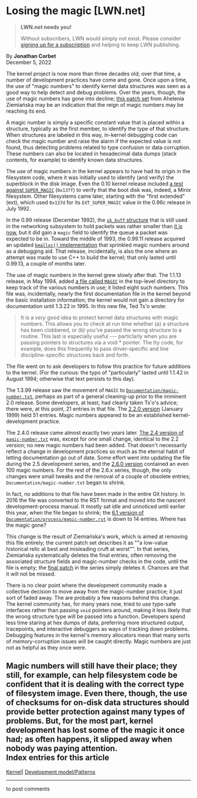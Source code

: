 # Losing the magic [LWN.net]

> **LWN.net needs you!**
> 
> Without subscribers, LWN would simply not exist. Please consider [signing up for a subscription](/Promo/nst-nag2/subscribe) and helping to keep LWN publishing. 

By **Jonathan Corbet**  
December 5, 2022 

The kernel project is now more than three decades old; over that time, a number of development practices have come and gone. Once upon a time, the use of "magic numbers" to identify kernel data structures was seen as a good way to help detect and debug problems. Over the years, though, the use of magic numbers has gone into decline; [this patch set](/ml/linux-kernel/cover.1668128257.git.nabijaczleweli@nabijaczleweli.xyz/) from Ahelenia Ziemiańska may be an indication that the reign of magic numbers may be reaching its end. 

A magic number is simply a specific constant value that is placed within a structure, typically as the first member, to identify the type of that structure. When structures are labeled in this way, in-kernel debugging code can check the magic number and raise the alarm if the expected value is not found, thus detecting problems related to type confusion or data corruption. These numbers can also be located in hexadecimal data dumps (stack contents, for example) to identify known data structures. 

The use of magic numbers in the kernel appears to have had its origin in the filesystem code, where it was initially used to identify (and verify) the superblock in the disk image. Even the 0.10 kernel release included [a test against `SUPER_MAGIC`](https://elixir.bootlin.com/linux/0.10/source/fs/super.c#L131) (`0x137f`) to verify that the boot disk was, indeed, a Minix filesystem. Other filesystems came later, starting with the "first extended" (ext), which used `0x137d` for its `EXT_SUPER_MAGIC` value in the 0.96c release in July 1992. 

In the 0.99 release (December 1992), the [`sk_buff` structure](https://elixir.bootlin.com/linux/0.99/source/net/tcp/sock.h#L155) that is still used in the networking subsystem to hold packets was rather smaller than [it is now](https://elixir.bootlin.com/linux/v6.1-rc5/source/include/linux/skbuff.h#L728), but it did gain a `magic` field to identify the queue a packet was expected to be in. Toward the middle of 1993, the 0.99.11 release acquired an updated [`kmalloc()` implementation](https://elixir.bootlin.com/linux/0.99.11/source/lib/malloc.c) that sprinkled magic numbers around as a debugging aid. That release, incidentally, is also the one where an attempt was made to use C++ to build the kernel; that only lasted until 0.99.13, a couple of months later. 

The use of magic numbers in the kernel grew slowly after that. The 1.1.13 release, in May 1994, added [a file called `MAGIC`](https://elixir.bootlin.com/linux/1.1.13/source/MAGIC) in the top-level directory to keep track of the various numbers in use; it listed eight such numbers. This file was, incidentally, nearly the first documentation file in the kernel beyond the basic installation information; the kernel would not gain a directory for documentation until 1.3.22 in 1995. In this new file, Ted Ts'o wrote: 

> It is a *very* good idea to protect kernel data structures with magic numbers. This allows you to check at run time whether (a) a structure has been clobbered, or (b) you've passed the wrong structure to a routine. This last is especially useful --- particlarly when you are passing pointers to structures via a void * pointer. The tty code, for example, does this frequently to pass driver-specific and line discipline-specific structures back and forth. 

The file went on to ask developers to follow this practice for future additions to the kernel. (For the curious: the typo of "particularly" lasted until 1.1.42 in August 1994; otherwise that text persists to this day). 

The 1.3.99 release saw the movement of `MAGIC` to [`Documentation/magic-number.txt`](https://elixir.bootlin.com/linux/1.3.99/source/Documentation/magic-number.txt), perhaps as part of a general cleaning-up prior to the imminent 2.0 release. Some developers, at least, had clearly taken Ts'o's advice; there were, at this point, 21 entries in that file. The [2.2.0 version](https://elixir.bootlin.com/linux/2.2.0/source/Documentation/magic-number.txt) (January 1999) held 51 entries. Magic numbers appeared to be an established kernel-development practice. 

The 2.4.0 release came almost exactly two years later. [The 2.4 version of `magic-number.txt`](https://elixir.bootlin.com/linux/2.4.0/source/Documentation/magic-number.txt) was, except for one small change, identical to the 2.2 version; no new magic numbers had been added. That doesn't necessarily reflect a change in development practices so much as the eternal habit of letting documentation go out of date. Some effort went into updating the file during the 2.5 development series, and the [2.6.0 version](https://elixir.bootlin.com/linux/v2.6.0/source/Documentation/magic-number.txt) contained an even 100 magic numbers. For the rest of the 2.6.x series, though, the only changes were small tweaks and the removal of a couple of obsolete entries; `Documentation/magic-number.txt` began to shrink. 

In fact, no additions to that file have been made in the entire Git history. In 2016 the file was converted to the RST format and moved into the nascent development-process manual. It mostly sat idle and unnoticed until earlier this year, when the file began to shrink; the [6.1 version of `Documentation/process/magic-number.rst`](https://elixir.bootlin.com/linux/v6.1-rc5/source/Documentation/process/magic-number.rst) is down to 14 entries. Where has the magic gone? 

This change is the result of Ziemiańska's work, which is aimed at removing this file entirely; the current patch set describes it as ""a low-value historical relic at best and misleading cruft at worst"". In that series, Ziemiańska systematically deletes the final entries, often removing the associated structure fields and magic-number checks in the code, until the file is empty; the [final patch](/ml/linux-kernel/93e66d80680c52e8d04763fb2d86f841c69e32c9.1668128257.git.nabijaczleweli@nabijaczleweli.xyz/) in the series simply deletes it. Chances are that it will not be missed. 

There is no clear point where the development community made a collective decision to move away from the magic-number practice; it just sort of faded away. The are probably a few reasons behind this change. The kernel community has, for many years now, tried to use type-safe interfaces rather than passing `void` pointers around, making it less likely that the wrong structure type will be passed into a function. Developers spend less time staring at hex dumps of data, preferring more structured output, tracepoints, and interactive debuggers as ways of tracking down problems. Debugging features in the kernel's memory allocators mean that many sorts of memory-corruption issues will be caught directly. Magic numbers are just not as helpful as they once were. 

Magic numbers will still have their place; they still, for example, can help filesystem code be confident that it is dealing with the correct type of filesystem image. Even there, though, the use of checksums for on-disk data structures should provide better protection against many types of problems. But, for the most part, kernel development has lost some of the magic it once had; as often happens, it slipped away when nobody was paying attention.  
Index entries for this article  
---  
[Kernel](/Kernel/Index)| [Development model/Patterns](/Kernel/Index#Development_model-Patterns)  
  


* * *

to post comments 
